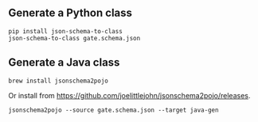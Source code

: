 ## Generate a Python class

	pip install json-schema-to-class
	json-schema-to-class gate.schema.json
	
## Generate a Java class

	brew install jsonschema2pojo
	
Or install from <https://github.com/joelittlejohn/jsonschema2pojo/releases>.

	jsonschema2pojo --source gate.schema.json --target java-gen
